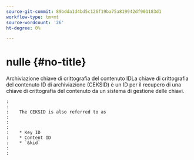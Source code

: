 ```yaml
---
source-git-commit: 89bdda1d4bd5c126f19ba75a819942df901183d1
workflow-type: tm+mt
source-wordcount: '26'
ht-degree: 0%

---
```



# nulle {#no-title}

Archiviazione chiave di crittografia del contenuto IDLa chiave di crittografia del contenuto ID di archiviazione (CEKSID) è un ID per il recupero di una chiave di crittografia del contenuto da un sistema di gestione delle chiavi.

```
:    
:    
:    The CEKSID is also referred to as
:    
:    
:    
:    * Key ID
:    * Content ID
:    * `&kid`
:    
:    
```
